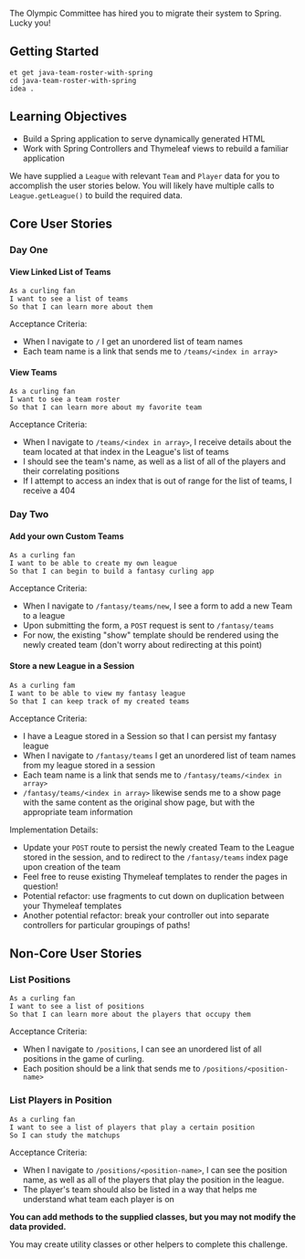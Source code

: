 The Olympic Committee has hired you to migrate their system to Spring. Lucky you!

## Getting Started

```no-highlight
et get java-team-roster-with-spring
cd java-team-roster-with-spring
idea .
```

## Learning Objectives

- Build a Spring application to serve dynamically generated HTML
- Work with Spring Controllers and Thymeleaf views to rebuild a familiar application

We have supplied a `League` with relevant `Team` and `Player` data for you to accomplish the user stories below. You will likely have multiple calls to `League.getLeague()` to build the required data.

## Core User Stories

### Day One

#### View Linked List of Teams

```no-highlight
As a curling fan
I want to see a list of teams
So that I can learn more about them
```

Acceptance Criteria:

- When I navigate to `/` I get an unordered list of team names
- Each team name is a link that sends me to `/teams/<index in array>`

#### View Teams

```no-highlight
As a curling fan
I want to see a team roster
So that I can learn more about my favorite team
```

Acceptance Criteria:

- When I navigate to `/teams/<index in array>`, I receive details about the team located at that index in the League's list of teams
- I should see the team's name, as well as a list of all of the players and their correlating positions
- If I attempt to access an index that is out of range for the list of teams, I receive a 404

### Day Two

#### Add your own Custom Teams

```no-highlight
As a curling fan
I want to be able to create my own league
So that I can begin to build a fantasy curling app
```

Acceptance Criteria:

- When I navigate to `/fantasy/teams/new`, I see a form to add a new Team to a league
- Upon submitting the form, a `POST` request is sent to `/fantasy/teams`
- For now, the existing "show" template should be rendered using the newly created team (don't worry about redirecting at this point)

#### Store a new League in a Session

```no-highlight
As a curling fam
I want to be able to view my fantasy league
So that I can keep track of my created teams
```

Acceptance Criteria:

- I have a League stored in a Session so that I can persist my fantasy league
- When I navigate to `/fantasy/teams` I get an unordered list of team names from my league stored in a session
- Each team name is a link that sends me to `/fantasy/teams/<index in array>`
- `/fantasy/teams/<index in array>` likewise sends me to a show page with the same content as the original show page, but with the appropriate team information

Implementation Details:
- Update your `POST` route to persist the newly created Team to the League stored in the session, and to redirect to the `/fantasy/teams` index page upon creation of the team
- Feel free to reuse existing Thymeleaf templates to render the pages in question!
- Potential refactor: use fragments to cut down on duplication between your Thymeleaf templates
- Another potential refactor: break your controller out into separate controllers for particular groupings of paths!


## Non-Core User Stories

### List Positions

```no-highlight
As a curling fan
I want to see a list of positions
So that I can learn more about the players that occupy them
```

Acceptance Criteria:

- When I navigate to `/positions`, I can see an unordered list of all positions in the game of curling.
- Each position should be a link that sends me to `/positions/<position-name>`

### List Players in Position

```no-highlight
As a curling fan
I want to see a list of players that play a certain position
So I can study the matchups
```

Acceptance Criteria:

- When I navigate to `/positions/<position-name>`, I can see the position name, as well as all of the players that play the position in the league.
- The player's team should also be listed in a way that helps me understand what team each player is on

**You can add methods to the supplied classes, but you may not modify the data provided.**

You may create utility classes or other helpers to complete this challenge.


